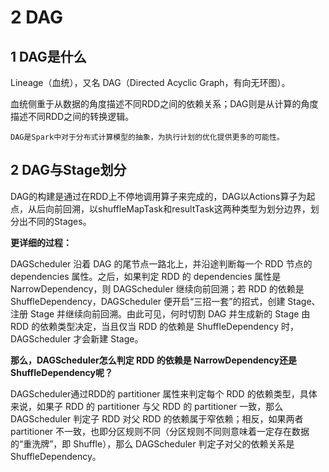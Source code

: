 # 2 DAG

## 1 DAG是什么

   Lineage（血统），又名 DAG（Directed Acyclic Graph，有向无环图）。
   
   血统侧重于从数据的角度描述不同RDD之间的依赖关系；DAG则是从计算的角度描述不同RDD之间的转换逻辑。
   
    DAG是Spark中对于分布式计算模型的抽象，为执行计划的优化提供更多的可能性。
   
## 2 DAG与Stage划分
   DAG的构建是通过在RDD上不停地调用算子来完成的，DAG以Actions算子为起点，从后向前回溯，以shuffleMapTask和resultTask这两种类型为划分边界，划分出不同的Stages。
   
   **更详细的过程：**
   
   DAGScheduler 沿着 DAG 的尾节点一路北上，并沿途判断每一个 RDD 节点的 dependencies 属性。之后，如果判定 RDD 的 dependencies 属性是 NarrowDependency，则 DAGScheduler 继续向前回溯；若 RDD 的依赖是 ShuffleDependency，DAGScheduler 便开启“三招一套”的招式，创建 Stage、注册 Stage 并继续向前回溯。由此可见，何时切割 DAG 并生成新的 Stage 由 RDD 的依赖类型决定，当且仅当 RDD 的依赖是 ShuffleDependency 时，DAGScheduler 才会新建 Stage。

   **那么，DAGScheduler怎么判定 RDD 的依赖是 NarrowDependency还是 ShuffleDependency呢？**
   
   DAGScheduler通过RDD的 partitioner 属性来判定每个 RDD 的依赖类型，具体来说，如果子 RDD 的 partitioner 与父 RDD 的 partitioner 一致，那么 DAGScheduler 判定子 RDD 对父 RDD 的依赖属于窄依赖；相反，如果两者 partitioner 不一致，也即分区规则不同（分区规则不同则意味着一定存在数据的“重洗牌”，即 Shuffle），那么 DAGScheduler 判定子对父的依赖关系是 ShuffleDependency。


